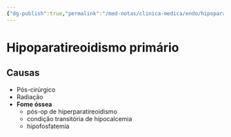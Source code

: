 ```yaml
---
{"dg-publish":true,"permalink":"/med-notas/clinica-medica/endo/hipoparatireoidismo/","tags":["review"]}
---
```


# Hipoparatireoidismo primário
## Causas
- Pós-cirúrgico
- Radiação 
- **Fome óssea**
	- pós-op de hiperparatireoidismo
	- condição transitória de hipocalcemia
	- hipofosfatemia

